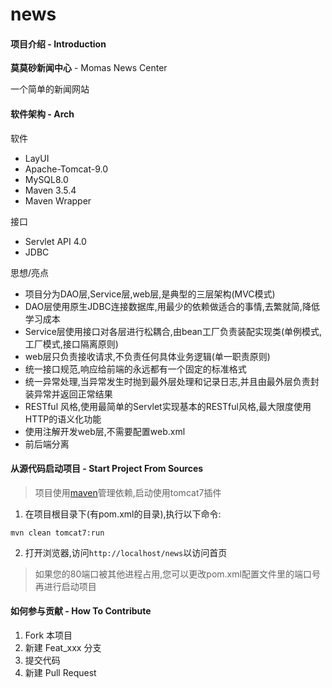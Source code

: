 # news

#### 项目介绍 - Introduction

**莫莫砂新闻中心** - Momas News Center

一个简单的新闻网站

#### 软件架构 - Arch

软件

- LayUI
- Apache-Tomcat-9.0
- MySQL8.0
- Maven 3.5.4
- Maven Wrapper

接口

- Servlet API 4.0
- JDBC

思想/亮点

- 项目分为DAO层,Service层,web层,是典型的三层架构(MVC模式)
- DAO层使用原生JDBC连接数据库,用最少的依赖做适合的事情,去繁就简,降低学习成本 
- Service层使用接口对各层进行松耦合,由bean工厂负责装配实现类(单例模式,工厂模式,接口隔离原则)
- web层只负责接收请求,不负责任何具体业务逻辑(单一职责原则)
- 统一接口规范,响应给前端的永远都有一个固定的标准格式
- 统一异常处理,当异常发生时抛到最外层处理和记录日志,并且由最外层负责封装异常并返回正常结果
- RESTful 风格,使用最简单的Servlet实现基本的RESTful风格,最大限度使用HTTP的语义化功能
- 使用注解开发web层,不需要配置web.xml
- 前后端分离

#### 从源代码启动项目 - Start Project From Sources

> 项目使用[maven](http://maven.apache.org/)管理依赖,启动使用tomcat7插件

1. 在项目根目录下(有pom.xml的目录),执行以下命令:

```
mvn clean tomcat7:run
```
	
2. 打开浏览器,访问`http://localhost/news`以访问首页

> 如果您的80端口被其他进程占用,您可以更改pom.xml配置文件里的端口号再进行启动项目

#### 如何参与贡献 - How To Contribute

1. Fork 本项目
2. 新建 Feat_xxx 分支
3. 提交代码
4. 新建 Pull Request

